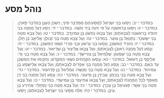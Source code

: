 # נוהל מסע

> במדבר י יב: וַיִּסְעוּ בְנֵי יִשְׂרָאֵל לְמַסְעֵיהֶם מִמִּדְבַּר סִינָי; וַיִּשְׁכֹּן הֶעָנָן בְּמִדְבַּר פָּארָן.
> במדבר י יג: וַיִּסְעוּ בָּרִאשֹׁנָה עַל פִּי יְהוָה בְּיַד מֹשֶׁה.
> במדבר י יד: וַיִּסַּע דֶּגֶל מַחֲנֵה בְנֵי יְהוּדָה בָּרִאשֹׁנָה לְצִבְאֹתָם; וְעַל צְבָאוֹ נַחְשׁוֹן בֶּן עַמִּינָדָב.
> במדבר י טו: וְעַל צְבָא מַטֵּה בְּנֵי יִשָּׂשכָר:  נְתַנְאֵל בֶּן צוּעָר.
> במדבר י טז: וְעַל צְבָא מַטֵּה בְּנֵי זְבוּלֻן:  אֱלִיאָב בֶּן חֵלֹן.
> במדבר י יז: וְהוּרַד הַמִּשְׁכָּן; וְנָסְעוּ בְנֵי גֵרְשׁוֹן וּבְנֵי מְרָרִי נֹשְׂאֵי הַמִּשְׁכָּן.
> במדבר י יח: וְנָסַע דֶּגֶל מַחֲנֵה רְאוּבֵן לְצִבְאֹתָם; וְעַל צְבָאוֹ אֱלִיצוּר בֶּן שְׁדֵיאוּר.
> במדבר י יט: וְעַל צְבָא מַטֵּה בְּנֵי שִׁמְעוֹן:  שְׁלֻמִיאֵל בֶּן צוּרִישַׁדָּי.
> במדבר י כ: וְעַל צְבָא מַטֵּה בְנֵי גָד:  אֶלְיָסָף בֶּן דְּעוּאֵל.
> במדבר י כא: וְנָסְעוּ הַקְּהָתִים נֹשְׂאֵי הַמִּקְדָּשׁ; וְהֵקִימוּ אֶת הַמִּשְׁכָּן עַד בֹּאָם.
> במדבר י כב: וְנָסַע דֶּגֶל מַחֲנֵה בְנֵי אֶפְרַיִם לְצִבְאֹתָם; וְעַל צְבָאוֹ אֱלִישָׁמָע בֶּן עַמִּיהוּד.
> במדבר י כג: וְעַל צְבָא מַטֵּה בְּנֵי מְנַשֶּׁה:  גַּמְלִיאֵל בֶּן פְּדָהצוּר.
> במדבר י כד: וְעַל צְבָא מַטֵּה בְּנֵי בִנְיָמִן:  אֲבִידָן בֶּן גִּדְעוֹנִי.
> במדבר י כה: וְנָסַע דֶּגֶל מַחֲנֵה בְנֵי דָן מְאַסֵּף לְכָל הַמַּחֲנֹת לְצִבְאֹתָם; וְעַל צְבָאוֹ אֲחִיעֶזֶר בֶּן עַמִּישַׁדָּי.
> במדבר י כו: וְעַל צְבָא מַטֵּה בְּנֵי אָשֵׁר:  פַּגְעִיאֵל בֶּן עָכְרָן.
> במדבר י כז: וְעַל צְבָא מַטֵּה בְּנֵי נַפְתָּלִי:  אֲחִירַע בֶּן עֵינָן.
> במדבר י כח: אֵלֶּה מַסְעֵי בְנֵי יִשְׂרָאֵל לְצִבְאֹתָם; וַיִּסָּעוּ. 
 

